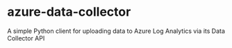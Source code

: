 # azure-data-collector
A simple Python client for uploading data to Azure Log Analytics via its Data Collector API

